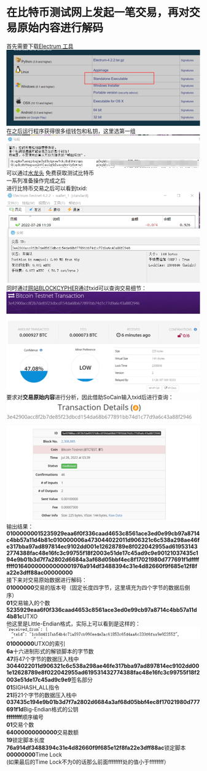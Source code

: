# 在比特币测试网上发起一笔交易，再对交易原始内容进行解码
首先需要下载[Electrum 工具](https://electrum.org/#download)  
![image](https://github.com/MAR-523/-/blob/main/pic/1.png)  
在之后运行程序获得很多组钱包和私钥，这里选第一组  
![image](https://github.com/MAR-523/-/blob/main/pic/5.png)  
可以通过[水龙头](https://testnet-faucet.mempool.co/) 免费获取测试比特币  
一系列准备操作完成之后  
进行比特币交易之后可以看到txid:  
![image](https://github.com/MAR-523/-/blob/main/pic/2.png)
同时通过[网站BLOCKCYPHER](https://live.blockcypher.com/btc-testnet/)通过txid可以查询交易细节：  
![image](https://github.com/MAR-523/-/blob/main/pic/3.png)  
要求对**交易原始内容**进行分析，因此借助SoCain输入txid后进行查询：  
![image](https://github.com/MAR-523/-/blob/main/pic/4.png)  
输出结果：  
**01000000015235929eaa6f0f336caad4653c8561ace3ed0e99cb97a8714c4bb57a11d4b81c010000006a473044022011d906321c6c538a298ae46fe317bba97ad897814ec9102dd001e12628789e8f022042955ad619531432774388fac48e16fc3c99755f18f2003e51de17c45ad9c9e90121037435c194e9b01b3d7f7a2802d6684a3af68d05bbf4ec8f17021980d777691f1dffffffff01640000000000001976a914df3488394c31e4d82660f9f685e12f8fa22e3dff88ac00000000**  
接下来对交易原始数据进行解码：  
**01000000**交易的版本号（固定长度四字节，这里填充为四个字节的数据后倒序）  
**01**交易输入的个数  
**5235929eaa6f0f336caad4653c8561ace3ed0e99cb97a8714c4bb57a11d4b81c**UTXO  
他这里是Little-Endian格式，实际上可以看到是这样的：  
![image](https://github.com/MAR-523/-/blob/main/pic/6.png)  
**01000000**UTXO的索引   
**6a**十六进制形式的解锁脚本的字节数  
**47**将47个字节的数据压入栈中  
**3044022011d906321c6c538a298ae46fe317bba97ad897814ec9102dd001e12628789e8f022042955ad619531432774388fac48e16fc3c99755f18f2003e51de17c45ad9c9e9**签名部分  
**01**SIGHASH_ALL指令  
**21**将21个字节的数据压入栈中  
**037435c194e9b01b3d7f7a2802d6684a3af68d05bbf4ec8f17021980d777691f1d**Big-Endian格式的公钥  
**ffffffff**顺序编号  
**01**交易个数  
**64000000000000**交易数额  
**19**锁定脚本长度  
**76a914df3488394c31e4d82660f9f685e12f8fa22e3dff88ac**锁定脚本  
**00000000**Time Lock  
(如果最后的Time Lock不为0的话那么前面ffffffff处的值小于ffffffff）


